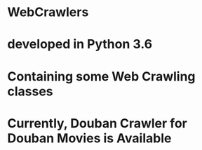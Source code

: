 # WebCrawlers
# developed in Python 3.6
# Containing some Web Crawling classes
# Currently, Douban Crawler for Douban Movies is Available
